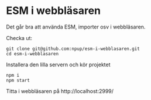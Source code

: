 # ESM i webbläsaren

Det går bra att använda ESM, importer osv i webbläsaren.

Checka ut:

    git clone git@github.com:npup/esm-i-webblasaren.git
    cd esm-i-webblasaren

Installera den lilla servern och kör projektet

    npm i
    npm start

Titta i webbläsaren på http://localhost:2999/

